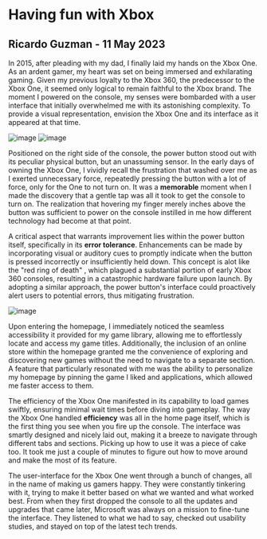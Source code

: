 # Having fun with Xbox

## Ricardo Guzman - 11 May 2023

In 2015, after pleading with my dad, I finally laid my hands on the Xbox One. As an ardent gamer, my heart was set on being immersed and exhilarating gaming. Given my previous loyalty to the Xbox 360, the predecessor to the Xbox One, it seemed only logical to remain faithful to the Xbox brand. The moment I powered on the console, my senses were bombarded with a user interface that initially overwhelmed me with its astonishing complexity. To provide a visual representation, envision the Xbox One and its interface as it appeared at that time.

![image](https://encrypted-tbn0.gstatic.com/images?q=tbn:ANd9GcTyRPIP1cMQCAdewy0akNZoEnZxggQArn-Amg&usqp=CAU)
![image](https://www.justpushstart.com/wp-content/uploads/2015/09/Xbox-One-November-Dashboard.jpg)

Positioned on the right side of the console, the power button stood out with its peculiar physical button, but an unassuming sensor. In the early days of owning the Xbox One, I vividly recall the frustration that washed over me as I exerted unnecessary force, repeatedly pressing the button with a lot of force, only for the One to not turn on. It was a **memorable** moment when I made the discovery that a gentle tap was all it took to get the console to turn on. The realization that hovering my finger merely inches above the button was sufficient to power on the console instilled in me how different technology had become at that point. 

A critical aspect that warrants improvement lies within the power button itself, specifically in its **error tolerance**. Enhancements can be made by incorporating visual or auditory cues to promptly indicate when the button is pressed incorrectly or insufficiently held down. This concept is alot like the "red ring of death" , which plagued a substantial portion of early Xbox 360 consoles, resulting in a catastrophic hardware failure upon launch. By adopting a similar approach, the power button's interface could proactively alert users to potential errors, thus mitigating frustration.

![image](https://i.ytimg.com/vi/3dqMeb0NdmQ/maxresdefault.jpg)

Upon entering the homepage, I immediately noticed the seamless accessibility it provided for my game library, allowing me to effortlessly locate and access my game titles. Additionally, the inclusion of an online store within the homepage granted me the convenience of exploring and discovering new games without the need to navigate to a separate section. A feature that particularly resonated with me was the ability to personalize my homepage by pinning the game I liked and applications, which allowed me faster access to them. 

The efficiency of the Xbox One manifested in its capability to load games swiftly, ensuring minimal wait times before diving into gameplay. The way the Xbox One handled **efficiency** was all in the home page itself, which is the first thing you see when you fire up the console. The interface was smartly designed and nicely laid out, making it a breeze to navigate through different tabs and sections. Picking up how to use it was a piece of cake too. It took me just a couple of minutes to figure out how to move around and make the most of its feature. 

The user-interface for the Xbox One went through a bunch of changes, all in the name of making us gamers happy. They were constantly tinkering with it, trying to make it better based on what we wanted and what worked best. From when they first dropped the console to all the updates and upgrades that came later, Microsoft was always on a mission to fine-tune the interface. They listened to what we had to say, checked out usability studies, and stayed on top of the latest tech trends.
